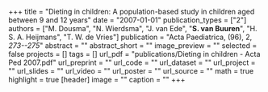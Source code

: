 +++
title = "Dieting in children: A population-based study in children aged between 9 and 12 years"
date = "2007-01-01"
publication_types = ["2"]
authors = ["M. Dousma", "N. Wierdsma", "J. van Ede", "**S. van Buuren**", "H. S. A. Heijmans", "T. W. de Vries"]
publication = "Acta Paediatrica, (96), 2, _273--275_"
abstract = ""
abstract_short = ""
image_preview = ""
selected = false
projects = []
tags = []
url_pdf = "publications/Dieting in children - Acta Ped 2007.pdf"
url_preprint = ""
url_code = ""
url_dataset = ""
url_project = ""
url_slides = ""
url_video = ""
url_poster = ""
url_source = ""
math = true
highlight = true
[header]
image = ""
caption = ""
+++
